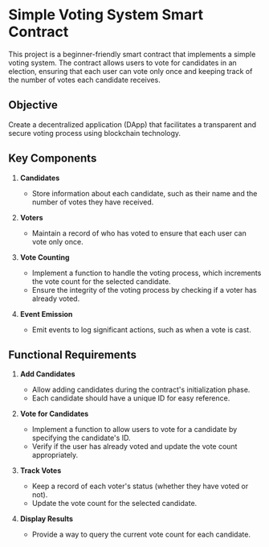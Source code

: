 # Simple Voting System Smart Contract

This project is a beginner-friendly smart contract that implements a simple voting system. The contract allows users to vote for candidates in an election, ensuring that each user can vote only once and keeping track of the number of votes each candidate receives.

## Objective

Create a decentralized application (DApp) that facilitates a transparent and secure voting process using blockchain technology.

## Key Components

1. **Candidates**
   - Store information about each candidate, such as their name and the number of votes they have received.

2. **Voters**
   - Maintain a record of who has voted to ensure that each user can vote only once.

3. **Vote Counting**
   - Implement a function to handle the voting process, which increments the vote count for the selected candidate.
   - Ensure the integrity of the voting process by checking if a voter has already voted.

4. **Event Emission**
   - Emit events to log significant actions, such as when a vote is cast.

## Functional Requirements

1. **Add Candidates**
   - Allow adding candidates during the contract's initialization phase.
   - Each candidate should have a unique ID for easy reference.

2. **Vote for Candidates**
   - Implement a function to allow users to vote for a candidate by specifying the candidate's ID.
   - Verify if the user has already voted and update the vote count appropriately.

3. **Track Votes**
   - Keep a record of each voter's status (whether they have voted or not).
   - Update the vote count for the selected candidate.

4. **Display Results**
   - Provide a way to query the current vote count for each candidate.